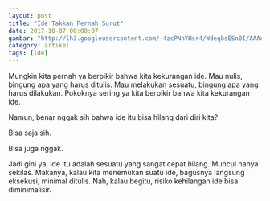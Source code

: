 ```yaml
---
layout: post
title: "Ide Takkan Pernah Surut"
date: 2017-10-07 00:08:07
gambar: "http://lh3.googleusercontent.com/-4zcPNhYHsr4/WdeqbsESn0I/AAAAAAAACZY/7UDmcIq-zvoDKmqmJw1Z2csX0V-QikSDgCLcBGAs/s900/a582dfacb6f2c16995f46be99f3d7bbcb2dd562223a37f15907e429c87538760.jpg"
category: artikel
tags: [ide]
---
```


Mungkin kita pernah ya berpikir bahwa kita kekurangan ide. Mau nulis, bingung apa yang harus ditulis. Mau melakukan sesuatu, bingung apa yang harus dilakukan. Pokoknya sering ya kita berpikir bahwa kita kekurangan ide.

Namun, benar nggak sih bahwa ide itu bisa hilang dari diri kita?

Bisa saja sih.

Bisa juga nggak.

Jadi gini ya, ide itu adalah sesuatu yang sangat cepat hilang. Muncul hanya sekilas. Makanya, kalau kita menemukan suatu ide, bagusnya langsung eksekusi, minimal ditulis. Nah, kalau begitu, risiko kehilangan ide bisa diminimalisir.